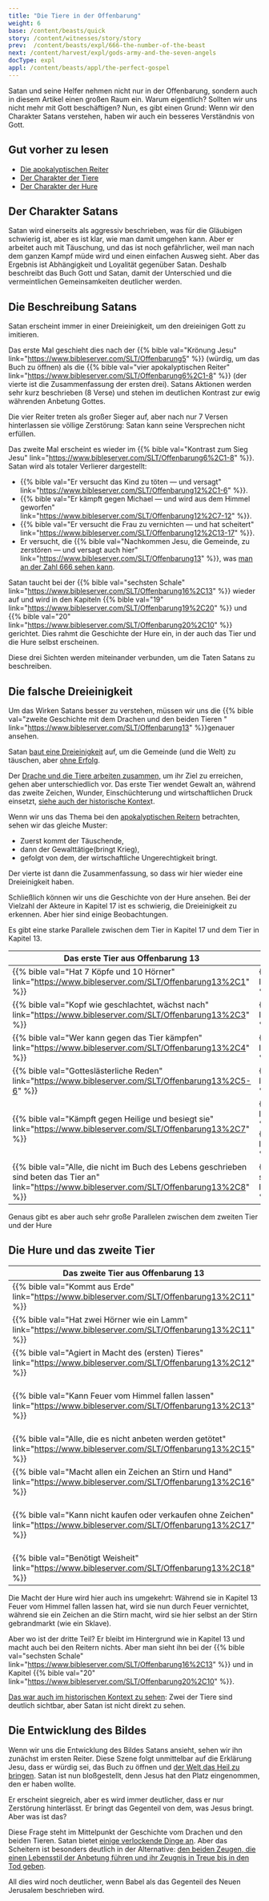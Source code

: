 ```yaml
---
title: "Die Tiere in der Offenbarung"
weight: 6
base: /content/beasts/quick
story: /content/witnesses/story/story
prev:  /content/beasts/expl/666-the-number-of-the-beast
next: /content/harvest/expl/gods-army-and-the-seven-angels
docType: expl
appl: /content/beasts/appl/the-perfect-gospel
---
```


Satan und seine Helfer nehmen nicht nur in der Offenbarung, sondern auch in diesem Artikel einen großen Raum ein. Warum eigentlich? Sollten wir uns nicht mehr mit Gott beschäftigen? Nun, es gibt einen Grund: Wenn wir den Charakter Satans verstehen, haben wir auch ein besseres Verständnis von Gott.

## Gut vorher zu lesen

<a name="10b3"></a>
- [Die apokalyptischen Reiter](/content/seals/expl/the-mystery-of-the-four-horse-men)
- [Der Charakter der Tiere](/content/beasts/expl/the-nature-of-the-beast-in-the-book-of-revelation)
- [Der Charakter der Hure](/content/harlot/expl/the-character-and-destiny-of-the-harlot)

## Der Charakter Satans

<a name="f243"></a>
Satan wird einerseits als aggressiv beschrieben, was für die Gläubigen schwierig ist, aber es ist klar, wie man damit umgehen kann. Aber er arbeitet auch mit Täuschung, und das ist noch gefährlicher, weil man nach dem ganzen Kampf müde wird und einen einfachen Ausweg sieht. Aber das Ergebnis ist Abhängigkeit und Loyalität gegenüber Satan. Deshalb beschreibt das Buch Gott und Satan, damit der Unterschied und die vermeintlichen Gemeinsamkeiten deutlicher werden.

## Die Beschreibung Satans

<a name="7b88"></a>
Satan erscheint immer in einer Dreieinigkeit, um den dreieinigen Gott zu imitieren.

Das erste Mal geschieht dies nach der {{% bible val="Krönung Jesu" link="https://www.bibleserver.com/SLT/Offenbarung5" %}} (würdig, um das Buch zu öffnen) als die {{% bible val="vier apokalyptischen Reiter" link="https://www.bibleserver.com/SLT/Offenbarung6%2C1-8" %}} (der vierte ist die Zusammenfassung der ersten drei). Satans Aktionen werden sehr kurz beschrieben (8 Verse) und stehen im deutlichen Kontrast zur ewig währenden Anbetung Gottes.

Die vier Reiter treten als großer Sieger auf, aber nach nur 7 Versen hinterlassen sie völlige Zerstörung: Satan kann seine Versprechen nicht erfüllen.

Das zweite Mal erscheint es wieder im {{% bible val="Kontrast zum Sieg Jesu" link="https://www.bibleserver.com/SLT/Offenbarung6%2C1-8" %}}. Satan wird als totaler Verlierer dargestellt:

- {{% bible val="Er versucht das Kind zu töten — und versagt" link="https://www.bibleserver.com/SLT/Offenbarung12%2C1-6" %}}.
- {{% bible val="Er kämpft gegen Michael — und wird aus dem Himmel geworfen" link="https://www.bibleserver.com/SLT/Offenbarung12%2C7-12" %}}.
- {{% bible val="Er versucht die Frau zu vernichten — und hat scheitert" link="https://www.bibleserver.com/SLT/Offenbarung12%2C13-17" %}}.
- Er versucht, die {{% bible val="Nachkommen Jesu, die Gemeinde, zu zerstören — und versagt auch hier" link="https://www.bibleserver.com/SLT/Offenbarung13" %}}, was [man an der Zahl 666 sehen kann](/content/beasts/expl/666-the-number-of-the-beast).

Satan taucht bei der {{% bible val="sechsten Schale" link="https://www.bibleserver.com/SLT/Offenbarung16%2C13" %}} wieder auf und wird in den Kapiteln {{% bible val="19" link="https://www.bibleserver.com/SLT/Offenbarung19%2C20" %}} und {{% bible val="20" link="https://www.bibleserver.com/SLT/Offenbarung20%2C10" %}} gerichtet. Dies rahmt die Geschichte der Hure ein, in der auch das Tier und die Hure selbst erscheinen.

Diese drei Sichten werden miteinander verbunden, um die Taten Satans zu beschreiben.

## Die falsche Dreieinigkeit

<a name="ae7b"></a>
Um das Wirken Satans besser zu verstehen, müssen wir uns die {{% bible val="zweite Geschichte mit dem Drachen und den beiden Tieren " link="https://www.bibleserver.com/SLT/Offenbarung13" %}}genauer ansehen.

Satan [baut eine Dreieinigkeit](/content/beasts/expl/the-nature-of-the-beast-in-the-book-of-revelation) auf, um die Gemeinde (und die Welt) zu täuschen, aber [ohne Erfolg](/content/beasts/expl/666-the-number-of-the-beast).

Der [Drache und die Tiere arbeiten zusammen,](/content/beasts/expl/the-nature-of-the-beast-in-the-book-of-revelation) um ihr Ziel zu erreichen, gehen aber unterschiedlich vor. Das erste Tier wendet Gewalt an, während das zweite Zeichen, Wunder, Einschüchterung und wirtschaftlichen Druck einsetzt, [siehe auch der historische Kontex](/content/beasts/expl/the-beasts-and-the-666-in-historical-context)t.

Wenn wir uns das Thema bei den [apokalyptischen Reitern](/content/seals/expl/the-mystery-of-the-four-horse-men) betrachten, sehen wir das gleiche Muster:

- Zuerst kommt der Täuschende,
- dann der Gewalttätige(bringt Krieg),
- gefolgt von dem, der wirtschaftliche Ungerechtigkeit bringt.

Der vierte ist dann die Zusammenfassung, so dass wir hier wieder eine Dreieinigkeit haben.

Schließlich können wir uns die Geschichte von der Hure ansehen. Bei der Vielzahl der Akteure in Kapitel 17 ist es schwierig, die Dreieinigkeit zu erkennen. Aber hier sind einige Beobachtungen.

Es gibt eine starke Parallele zwischen dem Tier in Kapitel 17 und dem Tier in Kapitel 13.

| Das erste Tier aus Offenbarung 13 | Das Tier auf Offenbarung 17 |
|-----------------------------------|-----------------------------|
| {{% bible val="Hat 7 Köpfe und 10 Hörner" link="https://www.bibleserver.com/SLT/Offenbarung13%2C1" %}} | {{% bible val="Hat 7 Köpfe und 10 Hörner" link="https://www.bibleserver.com/SLT/Offenbarung17%2C3" %}} |
| {{% bible val="Kopf wie geschlachtet, wächst nach" link="https://www.bibleserver.com/SLT/Offenbarung13%2C3" %}} | {{% bible val="5 Könige gefallen, der siebente kommt noch" link="https://www.bibleserver.com/SLT/Offenbarung17%2C10" %}} |
| {{% bible val="Wer kann gegen das Tier kämpfen" link="https://www.bibleserver.com/SLT/Offenbarung13%2C4" %}} | {{% bible val="Tier macht Krieg gegen König der Könige" link="https://www.bibleserver.com/SLT/Offenbarung17%2C14" %}} |
| {{% bible val="Gotteslästerliche Reden" link="https://www.bibleserver.com/SLT/Offenbarung13%2C5-6" %}} | {{% bible val="Gotteslästerliche Name" link="https://www.bibleserver.com/SLT/Offenbarung17%2C3" %}} |
| {{% bible val="Kämpft gegen Heilige und besiegt sie" link="https://www.bibleserver.com/SLT/Offenbarung13%2C7" %}} | {{% bible val="Kämpft gegen Lamm und wird überwunden" link="https://www.bibleserver.com/SLT/Offenbarung17%2C14" %}} </br> {{% bible val="Kämpft gegen Hure und vernichtet sie" link="https://www.bibleserver.com/SLT/Offenbarung17%2C16" %}} |
| {{% bible val="Alle, die nicht im Buch des Lebens geschrieben sind beten das Tier an" link="https://www.bibleserver.com/SLT/Offenbarung13%2C8" %}} | {{% bible val="Alle, die nicht im Buch des Lebens geschrieben sind sind überwältigt" link="https://www.bibleserver.com/SLT/Offenbarung17%2C8" %}} |

Genaus gibt es aber auch sehr große Parallelen zwischen dem zweiten Tier und der Hure

## Die Hure und das zweite Tier

| Das zweite Tier aus Offenbarung 13 | Die Hure |
|------------------------------------|----------|
| {{% bible val="Kommt aus Erde" link="https://www.bibleserver.com/SLT/Offenbarung13%2C11" %}} | {{% bible val="Sitzt in Wüste" link="https://www.bibleserver.com/SLT/Offenbarung17%2C3" %}} |
| {{% bible val="Hat zwei Hörner wie ein Lamm" link="https://www.bibleserver.com/SLT/Offenbarung13%2C11" %}} | {{% bible val="Ist gekleidet wie die Braut des Lammes" link="https://www.bibleserver.com/SLT/Offenbarung17%2C4" %}} |
| {{% bible val="Agiert in Macht des (ersten) Tieres" link="https://www.bibleserver.com/SLT/Offenbarung13%2C12" %}} | {{% bible val="Sitzt auf dem (ersten) Tier" link="https://www.bibleserver.com/SLT/Offenbarung17%2C3" %}} |
| {{% bible val="Kann Feuer vom Himmel fallen lassen" link="https://www.bibleserver.com/SLT/Offenbarung13%2C13" %}} | {{% bible val="Wird durch Feuer gerichtet" link="https://www.bibleserver.com/SLT/Offenbarung17%2C16" %}} ({{% bible val="Offb.18/9" link="https://www.bibleserver.com/SLT/Offenbarung18%2C9" %}}) |
| {{% bible val="Alle, die es nicht anbeten werden getötet" link="https://www.bibleserver.com/SLT/Offenbarung13%2C15" %}} | {{% bible val="Trinkt Blut der Heiligen" link="https://www.bibleserver.com/SLT/Offenbarung17%2C6" %}} |
| {{% bible val="Macht allen ein Zeichen an Stirn und Hand" link="https://www.bibleserver.com/SLT/Offenbarung13%2C16" %}} | {{% bible val="Hat Zeichen auf Stirn: Babel" link="https://www.bibleserver.com/SLT/Offenbarung17%2C5" %}} |
| {{% bible val="Kann nicht kaufen oder verkaufen ohne Zeichen" link="https://www.bibleserver.com/SLT/Offenbarung13%2C17" %}} | {{% bible val="Kaufen und verkaufen nicht möglich ohne Hure" link="https://www.bibleserver.com/SLT/Offenbarung18%2C3" %}} ({{% bible val="Offb.18/11-17" link="https://www.bibleserver.com/SLT/Offenbarung18%2C11-17" %}}) |
| {{% bible val="Benötigt Weisheit" link="https://www.bibleserver.com/SLT/Offenbarung13%2C18" %}} | {{% bible val="Benötigt Weisheit" link="https://www.bibleserver.com/SLT/Offenbarung17%2C9" %}} |

Die Macht der Hure wird hier auch ins umgekehrt: Während sie in Kapitel 13 Feuer vom Himmel fallen lassen hat, wird sie nun durch Feuer vernichtet, während sie ein Zeichen an die Stirn macht, wird sie hier selbst an der Stirn gebrandmarkt (wie ein Sklave).

Aber wo ist der dritte Teil? Er bleibt im Hintergrund wie in Kapitel 13 und macht auch bei den Reitern nichts. Aber man sieht ihn bei der {{% bible val="sechsten Schale" link="https://www.bibleserver.com/SLT/Offenbarung16%2C13" %}} und in Kapitel {{% bible val="20" link="https://www.bibleserver.com/SLT/Offenbarung20%2C10" %}}.

[Das war auch im historischen Kontext zu sehen](/content/beasts/expl/the-beasts-and-the-666-in-historical-context): Zwei der Tiere sind deutlich sichtbar, aber Satan ist nicht direkt zu sehen.

## Die Entwicklung des Bildes

<a name="02d8"></a>
Wenn wir uns die Entwicklung des Bildes Satans ansieht, sehen wir ihn zunächst im ersten Reiter. Diese Szene folgt unmittelbar auf die Erklärung Jesu, dass er würdig sei, das Buch zu öffnen und [der Welt das Heil zu bringen](/content/seals/expl/the-book-with-the-seven-seals). Satan ist nun bloßgestellt, denn Jesus hat den Platz eingenommen, den er haben wollte.

Er erscheint siegreich, aber es wird immer deutlicher, dass er nur Zerstörung hinterlässt. Er bringt das Gegenteil von dem, was Jesus bringt. Aber was ist das?

Diese Frage steht im Mittelpunkt der Geschichte vom Drachen und den beiden Tieren. Satan bietet [einige verlockende Dinge an](/content/beasts/expl/the-nature-of-the-beast-in-the-book-of-revelation). Aber das Scheitern ist besonders deutlich in der Alternative: [den beiden Zeugen, die einen Lebensstil der Anbetung führen und ihr Zeugnis in Treue bis in den Tod geben](/content/witnesses/expl/the-two-witnesses).

All dies wird noch deutlicher, wenn Babel als das Gegenteil des Neuen Jerusalem beschrieben wird.

